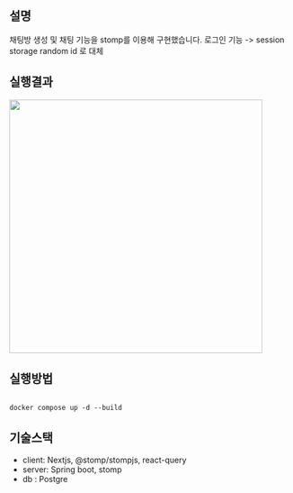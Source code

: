 ## 설명

채팅방 생성 및 채팅 기능을 stomp를 이용해 구현했습니다.
로그인 기능 -> session storage random id 로 대체

## 실행결과

<img src="https://github.com/rlaclgh/miniproject_chat/assets/46914232/390293a0-5ccd-4ad7-b4f9-0df619ab9654" width="450px"></img>

## 실행방법

```

docker compose up -d --build

```

## 기술스택

- client: Nextjs, @stomp/stompjs, react-query
- server: Spring boot, stomp
- db : Postgre
